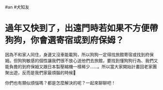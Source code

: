 #an #犬知友

# 過年又快到了，出遠門時若如果不方便帶狗狗，你會選寄宿或到府保姆？

因為不和家人同住，身邊又沒車能載狗，所以狗狗一定得找旅館寄宿或找到府保姆。但狗狗敏感的個性讓我們很不放心送他們去旅館，要找到懂狗狗行為、我們又能負擔的到府保姆又跟日本製壓縮機一樣稀少......。所以當大家開始計畫回老家團聚出遊，反而是我們家最煩腦的時候🥺

你們也有類似煩惱嗎？都是怎麼解決的呢？一起來聊聊吧！